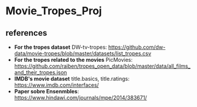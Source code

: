# Movie_Tropes_Proj


## references
+ **For the tropes dataset**
DW-tv-tropes: <https://github.com/dw-data/movie-tropes/blob/master/datasets/list_tropes.csv>
+ **For the tropes related to the movies**
PicMovies: <https://github.com/raiben/tropes_open_data/blob/master/data/all_films_and_their_tropes.json>
+ **IMDB's movie dataset**
 title.basics, title.ratings: <https://www.imdb.com/interfaces/>
+ **Paper sobre Ensenmbles**: <https://www.hindawi.com/journals/mpe/2014/383671/>
